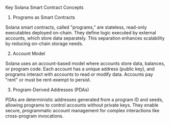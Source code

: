 Key Solana Smart Contract Concepts

1. Programs as Smart Contracts

Solana smart contracts, called "programs," are stateless, read-only executables deployed on-chain. They define logic executed by external accounts, which store data separately. This separation enhances scalability by reducing on-chain storage needs.

2. Account Model

Solana uses an account-based model where accounts store data, balances, or program code. Each account has a unique address (public key), and programs interact with accounts to read or modify data. Accounts pay "rent" or must be rent-exempt to persist.

3. Program-Derived Addresses (PDAs)

PDAs are deterministic addresses generated from a program ID and seeds, allowing programs to control accounts without private keys. They enable secure, programmatic account management for complex interactions like cross-program invocations.
